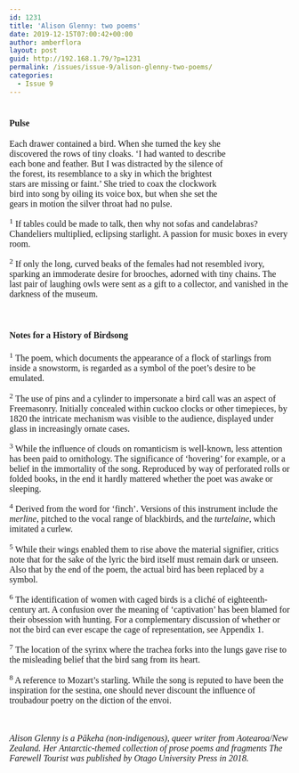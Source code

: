 ```yaml
---
id: 1231
title: 'Alison Glenny: two poems'
date: 2019-12-15T07:00:42+00:00
author: amberflora
layout: post
guid: http://192.168.1.79/?p=1231
permalink: /issues/issue-9/alison-glenny-two-poems/
categories:
  - Issue 9
---
```

# <span style="font-size: 12pt; font-family: georgia, palatino, serif;">Pulse</span>

<span style="font-size: 12pt; font-family: georgia, palatino, serif;">Each drawer contained a bird. When she turned the key she<br /> discovered the rows of tiny cloaks. ‘I had wanted to describe<br /> each bone and feather. But I was distracted by the silence of<br /> the forest, its resemblance to a sky in which the brightest<br /> stars are missing or faint.’ She tried to coax the clockwork<br /> bird into song by oiling its voice box, but when she set the<br /> gears in motion the silver throat had no pulse.</span>

<span style="font-size: 12pt; font-family: georgia, palatino, serif;"><sup>1</sup> If tables could be made to talk, then why not sofas and candelabras? Chandeliers multiplied, eclipsing starlight. A passion for music boxes in every room.</span>

<span style="font-size: 12pt; font-family: georgia, palatino, serif;"><sup>2</sup> If only the long, curved beaks of the females had not resembled ivory, sparking an immoderate desire for brooches, adorned with tiny chains. The last pair of laughing owls were sent as a gift to a collector, and vanished in the darkness of the museum.</span>  
&nbsp;

# <span style="font-size: 12pt; font-family: georgia, palatino, serif;">Notes for a History of Birdsong</span>

<span style="font-size: 12pt; font-family: georgia, palatino, serif;"><sup>1</sup> The poem, which documents the appearance of a flock of starlings from inside a snowstorm, is regarded as a symbol of the poet’s desire to be emulated.</span>

<span style="font-size: 12pt; font-family: georgia, palatino, serif;"><sup>2</sup> The use of pins and a cylinder to impersonate a bird call was an aspect of Freemasonry. Initially concealed within cuckoo clocks or other timepieces, by 1820 the intricate mechanism was visible to the audience, displayed under glass in increasingly ornate cases.</span>

<span style="font-size: 12pt; font-family: georgia, palatino, serif;"><sup>3</sup> While the influence of clouds on romanticism is well-known, less attention has been paid to ornithology. The significance of ‘hovering’ for example, or a belief in the immortality of the song. Reproduced by way of perforated rolls or folded books, in the end it hardly mattered whether the poet was awake or sleeping.</span>

<span style="font-size: 12pt; font-family: georgia, palatino, serif;"><sup>4</sup> Derived from the word for ‘finch’. Versions of this instrument include the <em>merline</em>, pitched to the vocal range of blackbirds, and the <em>turtelaine</em>, which imitated a curlew.</span>

<span style="font-size: 12pt; font-family: georgia, palatino, serif;"><sup>5</sup> While their wings enabled them to rise above the material signifier, critics note that for the sake of the lyric the bird itself must remain dark or unseen. Also that by the end of the poem, the actual bird has been replaced by a symbol.</span>

<span style="font-size: 12pt; font-family: georgia, palatino, serif;"><sup>6</sup> The identification of women with caged birds is a cliché of eighteenth-century art. A confusion over the meaning of ‘captivation’ has been blamed for their obsession with hunting. For a complementary discussion of whether or not the bird can ever escape the cage of representation, see Appendix 1.</span>

<span style="font-size: 12pt; font-family: georgia, palatino, serif;"><sup>7</sup> The location of the syrinx where the trachea forks into the lungs gave rise to the misleading belief that the bird sang from its heart.</span>

<span style="font-size: 12pt; font-family: georgia, palatino, serif;"><sup>8</sup> A reference to Mozart’s starling. While the song is reputed to have been the inspiration for the sestina, one should never discount the influence of troubadour poetry on the diction of the envoi.</span>

<span style="font-size: 12pt; font-family: georgia, palatino, serif;"><br /> &nbsp;<br /> <span style="font-size: 12pt; font-family: georgia, palatino, serif;"><em>Alison Glenny is a Pākeha (non-indigenous), queer writer from Aotearoa/New Zealand. Her Antarctic-themed collection of prose poems and fragments The Farewell Tourist was published by Otago University Press in 2018.</em></span></span>